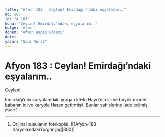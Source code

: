 ```yaml
---
title: "Afyon 183 : Ceylan! Emirdağı’ndaki eşyalarım.."
no: 183
id: "A-183"
konu: "Ceylan! Emirdağı’ndaki eşyalarım.."
bolge: "Afyon"
donem: "Afyon Hapis Dönemi"
date: 
yazar: "Said Nursî"
---
```


# Afyon 183 : Ceylan! Emirdağı’ndaki eşyalarım..

Ceylan!

Emirdağı’nda karyolamdaki yorgan köylü Hayri’nin idi ve büyük minder babanın idi ve karyola Hasan getirmişti. Bunlar sahiplerine iade edilmiş midir?

***

1. Orijinal pusulanın fotokopisi.
![[Afyon-183-KaryolamdakiYorgan.jpg|300]]

